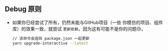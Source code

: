 ## Debug 原则

- 如果你已经尝试了所有，仍然未能与GitHub项目（一些 你模仿的项目、组件库）的效果一致，就尝试 `更新依赖`，因为这有可能不是你的问题😓。
  ```sh
  // 该命令会连同 package.json 一起更新
  yarn upgrade-interactive --latest
  ```